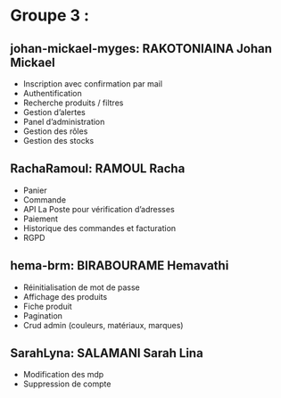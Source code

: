 # Groupe 3 : 

## johan-mickael-myges:  RAKOTONIAINA Johan Mickael 

- Inscription avec confirmation par mail
- Authentification
- Recherche produits / filtres
- Gestion d’alertes
- Panel d’administration
- Gestion des rôles
- Gestion des stocks



## RachaRamoul:  RAMOUL Racha

- Panier 
- Commande
- API La Poste pour vérification d’adresses
- Paiement
- Historique des commandes et facturation
- RGPD


## hema-brm: BIRABOURAME Hemavathi

- Réinitialisation de mot de passe 
- Affichage des produits 
- Fiche produit
- Pagination 
- Crud admin (couleurs, matériaux, marques)



## SarahLyna:   SALAMANI Sarah Lina

- Modification des mdp 
- Suppression de compte

